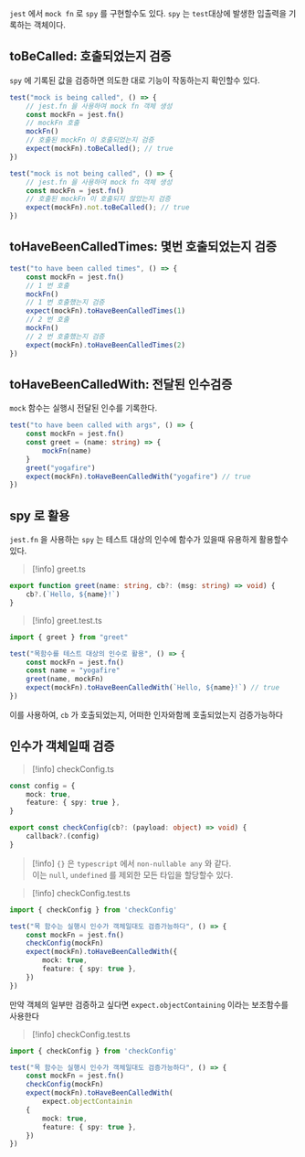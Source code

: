 
`jest` 에서 `mock fn` 로 `spy` 를 구현할수도 있다.
`spy` 는 `test`대상에 발생한 입출력을 기록하는 객체이다.

## toBeCalled: 호출되었는지 검증

`spy` 에 기록된 값을 검증하면 의도한 대로 기능이 작동하는지 확인할수 있다.

```ts
test("mock is being called", () => {
	// jest.fn 을 사용하여 mock fn 객체 생성
	const mockFn = jest.fn()
	// mockFn 호출
	mockFn()
	// 호출된 mockFn 이 호출되었는지 검증
	expect(mockFn).toBeCalled(); // true
})

test("mock is not being called", () => {
	// jest.fn 을 사용하여 mock fn 객체 생성
	const mockFn = jest.fn()
	// 호출된 mockFn 이 호출되지 않았는지 검증
	expect(mockFn).not.toBeCalled(); // true
})
```

## toHaveBeenCalledTimes: 몇번 호출되었는지 검증

```ts
test("to have been called times", () => {
	const mockFn = jest.fn()
	// 1 번 호출
	mockFn()
	// 1 번 호출했는지 검증
	expect(mockFn).toHaveBeenCalledTimes(1)
	// 2 번 호출
	mockFn()
	// 2 번 호출했는지 검증
	expect(mockFn).toHaveBeenCalledTimes(2)
})
```

## toHaveBeenCalledWith: 전달된 인수검증

`mock` 함수는 실행시 전달된 인수를 기록한다.

```ts
test("to have been called with args", () => {
	const mockFn = jest.fn()
	const greet = (name: string) => {
		mockFn(name)
	}
	greet("yogafire")
	expect(mockFn).toHaveBeenCalledWith("yogafire") // true
})
```

## spy 로 활용

`jest.fn`  을 사용하는 `spy` 는 테스트 대상의 인수에 함수가 있을때 유용하게 활용할수 있다.

>[!info] greet.ts
```ts
export function greet(name: string, cb?: (msg: string) => void) {
	cb?.(`Hello, ${name}!`)
}
```

>[!info] greet.test.ts
```ts
import { greet } from "greet"

test("목함수를 테스트 대상의 인수로 활용", () => {
	const mockFn = jest.fn()
	const name = "yogafire"
	greet(name, mockFn)
	expect(mockFn).toHaveBeenCalledWith(`Hello, ${name}!`) // true
})
```

이를 사용하여, `cb` 가 호출되었는지, 어떠한 인자와함께 호출되었는지 검증가능하다

## 인수가 객체일때 검증

>[!info] checkConfig.ts
```ts
const config = {
	mock: true,
	feature: { spy: true },
}

export const checkConfig(cb?: (payload: object) => void) {
	callback?.(config)
}
```

>[!info] `{}` 은 `typescript` 에서 `non-nullable any` 와 같다.<br>이는 `null`, `undefined` 를 제외한 모든 타입을 할당할수 있다. 

>[!info] checkConfig.test.ts
```ts
import { checkConfig } from 'checkConfig'

test("목 함수는 실행시 인수가 객체일대도 검증가능하다", () => {
	const mockFn = jest.fn()
	checkConfig(mockFn)
	expect(mockFn).toHaveBeenCalledWith({
		mock: true,
		feature: { spy: true },
	})
})
```

만약 객체의 일부만 검증하고 싶다면 `expect.objectContaining` 이라는 보조함수를 사용한다

>[!info] checkConfig.test.ts
```ts
import { checkConfig } from 'checkConfig'

test("목 함수는 실행시 인수가 객체일대도 검증가능하다", () => {
	const mockFn = jest.fn()
	checkConfig(mockFn)
	expect(mockFn).toHaveBeenCalledWith(
		expect.objectContainin
	{
		mock: true,
		feature: { spy: true },
	})
})
```